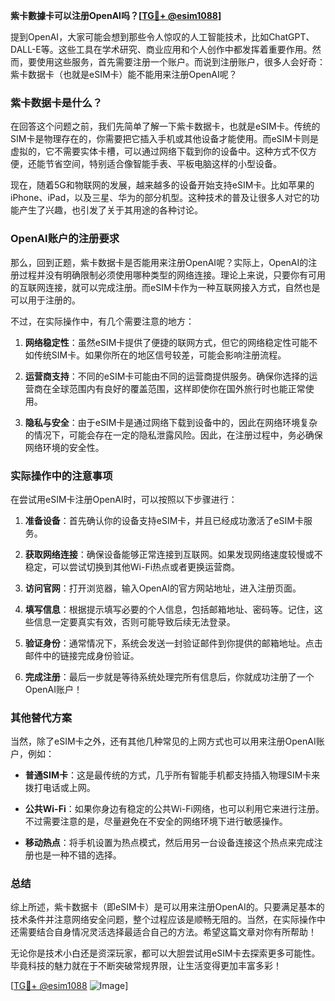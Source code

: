 **紫卡數據卡可以注册OpenAI吗？[[TG💪+ @esim1088](https://t.me/s/esim1088)]**

提到OpenAI，大家可能会想到那些令人惊叹的人工智能技术，比如ChatGPT、DALL-E等。这些工具在学术研究、商业应用和个人创作中都发挥着重要作用。然而，要使用这些服务，首先需要注册一个账户。而说到注册账户，很多人会好奇：紫卡数据卡（也就是eSIM卡）能不能用来注册OpenAI呢？

### 紫卡数据卡是什么？

在回答这个问题之前，我们先简单了解一下紫卡数据卡，也就是eSIM卡。传统的SIM卡是物理存在的，你需要把它插入手机或其他设备才能使用。而eSIM卡则是虚拟的，它不需要实体卡槽，可以通过网络下载到你的设备中。这种方式不仅方便，还能节省空间，特别适合像智能手表、平板电脑这样的小型设备。

现在，随着5G和物联网的发展，越来越多的设备开始支持eSIM卡。比如苹果的iPhone、iPad，以及三星、华为的部分机型。这种技术的普及让很多人对它的功能产生了兴趣，也引发了关于其用途的各种讨论。

### OpenAI账户的注册要求

那么，回到正题，紫卡数据卡是否能用来注册OpenAI呢？实际上，OpenAI的注册过程并没有明确限制必须使用哪种类型的网络连接。理论上来说，只要你有可用的互联网连接，就可以完成注册。而eSIM卡作为一种互联网接入方式，自然也是可以用于注册的。

不过，在实际操作中，有几个需要注意的地方：

1. **网络稳定性**：虽然eSIM卡提供了便捷的联网方式，但它的网络稳定性可能不如传统SIM卡。如果你所在的地区信号较差，可能会影响注册流程。
   
2. **运营商支持**：不同的eSIM卡可能由不同的运营商提供服务。确保你选择的运营商在全球范围内有良好的覆盖范围，这样即使你在国外旅行时也能正常使用。

3. **隐私与安全**：由于eSIM卡是通过网络下载到设备中的，因此在网络环境复杂的情况下，可能会存在一定的隐私泄露风险。因此，在注册过程中，务必确保网络环境的安全性。

### 实际操作中的注意事项

在尝试用eSIM卡注册OpenAI时，可以按照以下步骤进行：

1. **准备设备**：首先确认你的设备支持eSIM卡，并且已经成功激活了eSIM卡服务。
   
2. **获取网络连接**：确保设备能够正常连接到互联网。如果发现网络速度较慢或不稳定，可以尝试切换到其他Wi-Fi热点或者更换运营商。

3. **访问官网**：打开浏览器，输入OpenAI的官方网站地址，进入注册页面。

4. **填写信息**：根据提示填写必要的个人信息，包括邮箱地址、密码等。记住，这些信息一定要真实有效，否则可能导致后续无法登录。

5. **验证身份**：通常情况下，系统会发送一封验证邮件到你提供的邮箱地址。点击邮件中的链接完成身份验证。

6. **完成注册**：最后一步就是等待系统处理完所有信息后，你就成功注册了一个OpenAI账户！

### 其他替代方案

当然，除了eSIM卡之外，还有其他几种常见的上网方式也可以用来注册OpenAI账户，例如：

- **普通SIM卡**：这是最传统的方式，几乎所有智能手机都支持插入物理SIM卡来拨打电话或上网。
  
- **公共Wi-Fi**：如果你身边有稳定的公共Wi-Fi网络，也可以利用它来进行注册。不过需要注意的是，尽量避免在不安全的网络环境下进行敏感操作。

- **移动热点**：将手机设置为热点模式，然后用另一台设备连接这个热点来完成注册也是一种不错的选择。

### 总结

综上所述，紫卡数据卡（即eSIM卡）是可以用来注册OpenAI的。只要满足基本的技术条件并注意网络安全问题，整个过程应该是顺畅无阻的。当然，在实际操作中还需要结合自身情况灵活选择最适合自己的方法。希望这篇文章对你有所帮助！

无论你是技术小白还是资深玩家，都可以大胆尝试用eSIM卡去探索更多可能性。毕竟科技的魅力就在于不断突破常规界限，让生活变得更加丰富多彩！

[[TG💪+ @esim1088](https://t.me/s/esim1088) ![Image](https://i.postimg.cc/4NQfJmqS/Snipaste-2025-05-13-00-14-12.png)]